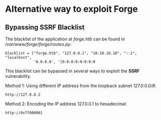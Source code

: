 # Alternative way to exploit Forge

## Bypassing SSRF Blacklist

The blacklist of the application at _forge.htb_ can be found in _/var/www/forge/forge/routes.py_:
```
blacklist = ["forge.htb", "127.0.0.1", "10.10.10.10", "::1", "localhost",            
             '0.0.0.0', '[0:0:0:0:0:0:0:0
```

This blacklist can be bypassed in several ways to exploit the **SSRF** vulnerability.

Method 1: Using different IP address from the loopback subnet _127.0.0.0/8_:
```
http://127.0.0.2
```

Method 2: Encoding the IP address 127.0.0.1 to hexadecimal:
```
http://0x7f000001
```
